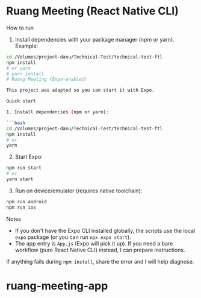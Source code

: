 # Ruang Meeting (React Native CLI)

How to run

1. Install dependencies with your package manager (npm or yarn). Example:

````bash
cd /Volumes/project-danu/Technical-Test/technical-test-ftl
npm install
# or yarn
# yarn install
# Ruang Meeting (Expo-enabled)

This project was adapted so you can start it with Expo.

Quick start

1. Install dependencies (npm or yarn):

```bash
cd /Volumes/project-danu/Technical-Test/technical-test-ftl
npm install
# or
yarn
````

2. Start Expo:

```bash
npm run start
# or
yarn start
```

3. Run on device/emulator (requires native toolchain):

```bash
npm run android
npm run ios
```

Notes

- If you don't have the Expo CLI installed globally, the scripts use the local `expo` package (or you can run `npx expo start`).
- The app entry is `App.js` (Expo will pick it up). If you need a bare workflow (pure React Native CLI) instead, I can prepare instructions.

If anything fails during `npm install`, share the error and I will help diagnose.
# ruang-meeting-app
